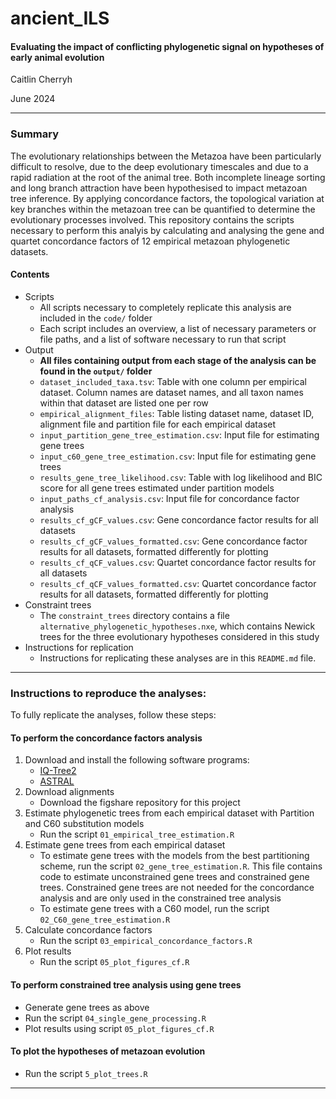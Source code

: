# ancient_ILS
#### Evaluating the impact of conflicting phylogenetic signal on hypotheses of early animal evolution

Caitlin Cherryh

June 2024

***
### Summary
The evolutionary relationships between the Metazoa have been particularly difficult to resolve, due to the deep evolutionary timescales and due to a rapid radiation at the root of the animal tree. Both incomplete lineage sorting and long branch attraction have been hypothesised to impact metazoan tree inference. By applying concordance factors, the topological variation at key branches within the metazoan tree can be quantified to determine the evolutionary processes involved. This repository contains the scripts necessary to perform this analyis by calculating and analysing the gene and quartet concordance factors of 12 empirical metazoan phylogenetic datasets.

#### Contents
+ Scripts
    + All scripts necessary to completely replicate this analysis are included in the `code/` folder
    + Each script includes an overview, a list of necessary parameters or file paths,  and a list of software necessary to run that script
+ Output
    + **All files containing output from each stage of the analysis can be found in the `output/` folder**
    + `dataset_included_taxa.tsv`: Table with one column per empirical dataset. Column names are dataset names, and all taxon names within that dataset are listed one per row
    + `empirical_alignment_files`: Table listing dataset name, dataset ID, alignment file and partition file for each empirical dataset
    + `input_partition_gene_tree_estimation.csv`: Input file for estimating gene trees
    + `input_c60_gene_tree_estimation.csv`: Input file for estimating gene trees
    + `results_gene_tree_likelihood.csv`: Table with log likelihood and BIC score for all gene trees estimated under partition models
    + `input_paths_cf_analysis.csv`: Input file for concordance factor analysis
    + `results_cf_gCF_values.csv`: Gene concordance factor results for all datasets
    + `results_cf_gCF_values_formatted.csv`: Gene concordance factor results for all datasets, formatted differently for plotting
    + `results_cf_qCF_values.csv`: Quartet concordance factor results for all datasets
    + `results_cf_qCF_values_formatted.csv`: Quartet concordance factor results for all datasets, formatted differently for plotting
+ Constraint trees
    + The `constraint_trees` directory contains a file `alternative_phylogenetic_hypotheses.nxe`, which contains Newick trees for the three evolutionary hypotheses considered in this study
+ Instructions for replication
    + Instructions for replicating these analyses are in this `README.md` file.

***
### Instructions to reproduce the analyses:
To fully replicate the analyses, follow these steps:

#### To perform the concordance factors analysis
1. Download and install the following software programs:
    + [IQ-Tree2](http://www.iqtree.org/)
    + [ASTRAL](https://github.com/smirarab/ASTRAL)
2. Download alignments
    + Download the figshare repository for this project
3. Estimate phylogenetic trees from each empirical dataset with Partition and C60 substitution models
    + Run the script `01_empirical_tree_estimation.R`
4. Estimate gene trees from each empirical dataset
    + To estimate gene trees with the models from the best partitioning scheme, run the script `02_gene_tree_estimation.R`. This file contains code to estimate unconstrained gene trees and constrained gene trees. Constrained gene trees are not needed for the concordance analysis and are only used in the constrained tree analysis
    + To estimate gene trees with a C60 model, run the script `02_C60_gene_tree_estimation.R`
5. Calculate concordance factors
    + Run the script `03_empirical_concordance_factors.R`
6. Plot results
    + Run the script `05_plot_figures_cf.R`

#### To perform constrained tree analysis using gene trees
+ Generate gene trees as above
+ Run the script `04_single_gene_processing.R`
+ Plot results using script `05_plot_figures_cf.R`

#### To plot the hypotheses of metazoan evolution
+ Run the script `5_plot_trees.R`

***
